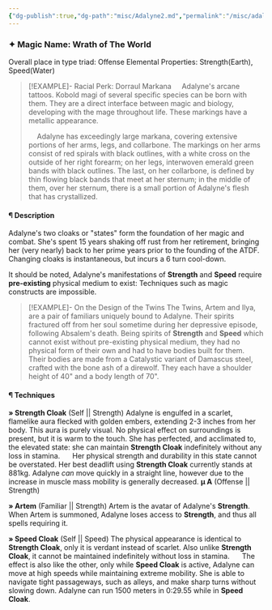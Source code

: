 ```yaml
---
{"dg-publish":true,"dg-path":"misc/Adalyne2.md","permalink":"/misc/adalyne2/","hide":true}
---
```


### ✦ Magic Name: Wrath of The World
Overall place in type triad: Offense 
Elemental Properties: Strength(Earth), Speed(Water)
> [!EXAMPLE]- Racial Perk: Dorraul Markana
>$\quad$Adalyne's arcane tattoos. Kobold magi of several specific species can be born with them. They are a direct interface between magic and biology, developing with the mage throughout life. These markings have a metallic appearance.
>
>$\quad$Adalyne has exceedingly large markana, covering extensive portions of her arms, legs, and collarbone. The markings on her arms consist of red spirals with black outlines, with a white cross on the outside of her right forearm; on her legs, interwoven emerald green bands with black outlines. The last, on her collarbone, is defined by thin flowing black bands that meet at her sternum; in the middle of them, over her sternum, there is a small portion of Adalyne's flesh that has crystallized.
#### ¶ Description
Adalyne's two cloaks or "states" form the foundation of her magic and combat. She's spent 15 years shaking off rust from her retirement, bringing her (very nearly) back to her prime years prior to the founding of the ATDF. 
Changing cloaks is instantaneous, but incurs a 6 turn cool-down.

It should be noted, Adalyne's manifestations of **Strength** and **Speed** require **pre-existing** physical medium to exist: Techniques such as magic constructs are impossible.

> [!EXAMPLE]- On the Design of the Twins
> The Twins, Artem and Ilya, are a pair of familiars uniquely bound to Adalyne. Their spirits fractured off from her soul sometime during her depressive episode, following Absalem's death. Being spirits of **Strength** and **Speed** which cannot exist without pre-existing physical medium, they had no physical form of their own and had to have bodies built for them.
> Their bodies are made from a Catalystic variant of Damascus steel, crafted with the bone ash of a direwolf. They each have a shoulder height of 40" and a body length of 70".
> 

#### ¶ Techniques
**» Strength Cloak** (Self || Strength)
	Adalyne is engulfed in a scarlet, flamelike aura flecked with golden embers, extending 2-3 inches from her body. This aura is purely visual. No physical effect on surroundings is present, but it is warm to the touch. 
	She has perfected, and acclimated to, the elevated state: she can maintain **Strength Cloak** indefinitely without any loss in stamina.
	$\quad$
	Her physical strength and durability in this state cannot be overstated. Her best deadlift using **Strength Cloak** currently stands at 881kg. Adalyne *can* move quickly in a straight line, however due to the increase in muscle mass mobility is generally decreased.
	**µ A** (Offense || Strength)

**» Artem** (Familiar || Strength) 
	Artem is the avatar of Adalyne's **Strength**. When Artem is summoned, Adalyne loses access to **Strength**, and thus all spells requiring it.

**» Speed Cloak** (Self || Speed)
	The physical appearance is identical to **Strength Cloak**, only it is verdant instead of scarlet. Also unlike **Strength Cloak**, it cannot be maintained indefinitely without loss in stamina.
	$\quad$
	The effect is also like the other, only while **Speed Cloak** is active, Adalyne can move at high speeds while maintaining extreme mobility. She is able to navigate tight passageways, such as alleys, and make sharp turns without slowing down. Adalyne can run 1500 meters in 0:29.55 while in **Speed Cloak**.